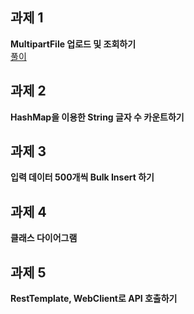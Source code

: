 ## 과제 1
**MultipartFile 업로드 및 조회하기**  
<a href="">풀이</a>

## 과제 2
**HashMap을 이용한 String 글자 수 카운트하기**

## 과제 3
**입력 데이터 500개씩 Bulk Insert 하기**

## 과제 4
**클래스 다이어그램**

## 과제 5
**RestTemplate, WebClient로 API 호출하기**